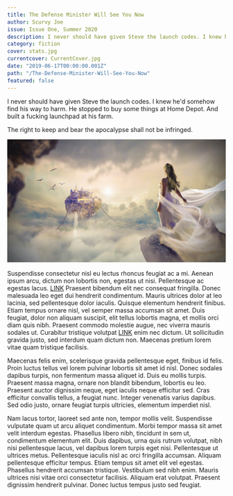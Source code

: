 ```yaml
---
title: The Defense Minister Will See You Now
author: Scurvy Joe
issue: Issue One, Summer 2020
description: I never should have given Steve the launch codes. I knew he'd somehow find his way to harm. He stopped to buy some things at Home Depot. And built a fucking launchpad at his farm. The right to keep and bear the apocalypse shall not be infringed. 
category: fiction
cover: stats.jpg
currentcover: CurrentCover.jpg
date: "2019-06-17T00:00:00.001Z"
path: "/The-Defense-Minister-Will-See-You-Now"
featured: false
---
```


I never should have given Steve the launch codes. I knew he'd somehow find his way to harm. He stopped to buy some things at Home Depot. And built a fucking launchpad at his farm. 

The right to keep and bear the apocalypse shall not be infringed.

![Image](./stats.jpg)

Suspendisse consectetur nisl eu lectus rhoncus feugiat ac a mi. Aenean ipsum arcu, dictum non lobortis non, egestas ut nisi. Pellentesque ac egestas lacus. [LINK](https://attackingpixels.com) Praesent bibendum elit nec consequat fringilla. Donec malesuada leo eget dui hendrerit condimentum. Mauris ultrices dolor at leo lacinia, sed pellentesque dolor iaculis. Quisque elementum hendrerit finibus. Etiam tempus ornare nisl, vel semper massa accumsan sit amet. Duis feugiat, dolor non aliquam suscipit, elit tellus lobortis magna, et mollis orci diam quis nibh. Praesent commodo molestie augue, nec viverra mauris sodales ut. Curabitur tristique volutpat [LINK](https://attackingpixels.com) enim nec dictum. Ut sollicitudin gravida justo, sed interdum quam dictum non. Maecenas pretium lorem vitae quam tristique facilisis.

Maecenas felis enim, scelerisque gravida pellentesque eget, finibus id felis. Proin luctus tellus vel lorem pulvinar lobortis sit amet id nisl. Donec sodales dapibus turpis, non fermentum massa aliquet id. Duis eu mollis turpis. Praesent massa magna, ornare non blandit bibendum, lobortis eu leo. Praesent auctor dignissim neque, eget iaculis neque efficitur sed. Cras efficitur convallis tellus, a feugiat nunc. Integer venenatis varius dapibus. Sed odio justo, ornare feugiat turpis ultricies, elementum imperdiet nisl.

Nam lacus tortor, laoreet sed ante non, tempor mollis velit. Suspendisse vulputate quam ut arcu aliquet condimentum. Morbi tempor massa sit amet velit interdum egestas. Phasellus libero nibh, tincidunt in sem ut, condimentum elementum elit. Duis dapibus, urna quis rutrum volutpat, nibh nisi pellentesque lacus, vel dapibus lorem turpis eget nisi. Pellentesque ut ultrices metus. Pellentesque iaculis nisl ac orci fringilla accumsan. Aliquam pellentesque efficitur tempus. Etiam tempus sit amet elit vel egestas. Phasellus hendrerit accumsan tristique. Vestibulum sed nibh enim. Mauris ultrices nisi vitae orci consectetur facilisis. Aliquam erat volutpat. Praesent dignissim hendrerit pulvinar. Donec luctus tempus justo sed feugiat.
